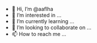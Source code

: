 - 👋 Hi, I’m @aaflha
- 👀 I’m interested in ...
- 🌱 I’m currently learning ...
- 💞️ I’m looking to collaborate on ...
- 📫 How to reach me ...

<!---
aaflha/aaflha is a ✨ special ✨ repository because its `README.md` (this file) appears on your GitHub profile.
You can click the Preview link to take a look at your changes.
--->
